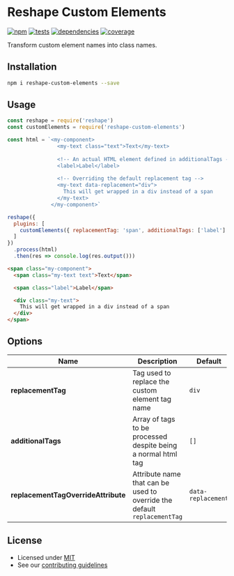 # Reshape Custom Elements

[![npm](https://img.shields.io/npm/v/reshape-custom-elements.svg?style=flat-square)](https://npmjs.com/package/reshape-custom-elements)
[![tests](https://img.shields.io/travis/reshape/custom-elements.svg?style=flat-square)](https://travis-ci.org/reshape/custom-elements?branch=master)
[![dependencies](https://img.shields.io/david/reshape/custom-elements.svg?style=flat-square)](https://david-dm.org/reshape/custom-elements)
[![coverage](https://img.shields.io/coveralls/reshape/custom-elements.svg?style=flat-square)](https://coveralls.io/r/reshape/custom-elements?branch=master)

Transform custom element names into class names.

## Installation

```sh
npm i reshape-custom-elements --save
```

## Usage

```js
const reshape = require('reshape')
const customElements = require('reshape-custom-elements')

const html = `<my-component>
                <my-text class="text">Text</my-text>
                
                <!-- An actual HTML element defined in additionalTags -->
                <label>Label</label>
                
                <!-- Overriding the default replacement tag -->
                <my-text data-replacement="div">
                  This will get wrapped in a div instead of a span
                </my-text>
              </my-component>`

reshape({
  plugins: [
    customElements({ replacementTag: 'span', additionalTags: ['label'] })
  ]
})
  .process(html)
  .then(res => console.log(res.output()))
```

```html
<span class="my-component">
  <span class="my-text text">Text</span>

  <span class="label">Label</span>

  <div class="my-text">
    This will get wrapped in a div instead of a span
  </div>
</span>
```

## Options

| Name                                | Description                                                              | Default            |
| ----------------------------------- | ------------------------------------------------------------------------ | ------------------ |
| **replacementTag**                  | Tag used to replace the custom element tag name                          | `div`              |
| **additionalTags**                  | Array of tags to be processed despite being a normal html tag            | `[]`               |
| **replacementTagOverrideAttribute** | Attribute name that can be used to override the default `replacementTag` | `data-replacement` |

## License

- Licensed under [MIT](LICENCE.md)
- See our [contributing guidelines](contributing.md)

